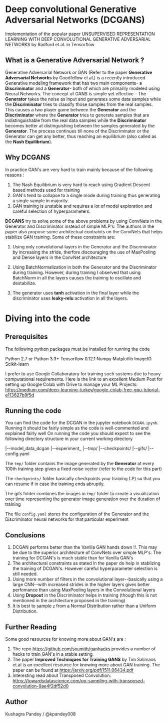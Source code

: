 # Deep convolutional Generative Adversarial Networks (DCGANS)

Implementation of the popular paper UNSUPERVISED REPRESENTATION LEARNING WITH DEEP CONVOLUTIONAL GENERATIVE ADVERSARIAL NETWORKS
by Radford et.al. in Tensorflow

## What is a Generative Adversarial Network ?

Generative Adversarial Network or GAN (Refer to the paper **Generative Adversarial Networks** by Goodfellow et.al.) is a recently introduced Generative modeling framework that has two main components- a **Discriminator** and a **Generator**- both of which are primarily modeled using Neural Networks. The concept of GANS is simple yet effective - The **Generator** takes the noise as input and generates some data samples while the **Discriminator** tries to classify those samples from the real samples. This causes a two player game between the **Generator** and the **Discriminator** where the **Generator** tries to generate samples that are indistinguishable from the real data samples while the **Discriminator** becomes better at distinguishing between the samples generated by the **Generator**. The process continues till none of the Discriminator or the Generator can get any better, thus reaching an equilibrium (also called as the **Nash Equilibrium**).

## Why DCGANS

In practice GAN's are very hard to train mainly because of the following reasons : 

1) The Nash Equilibrium is very hard to reach using Gradient Descent based methods used for training
2) GAN's tend to collapse to a single mode during training thus generating a single sample in majority.
3) GAN training is unstable and requires a lot of model exploration and careful selection of hyperparameters.

**DCGANS** try to solve some of the above problems by using ConvNets in the Generator and Discriminator instead of simple MLP's. The authors in the paper also propose some architectual contraints on the ConvNets that helps stabilize GAN training. Some of these constraints are:

1) Using only convolutional layers in the Generator and the Discriminator by increasing the stride, therfore discouraging the use of MaxPooling and Dense layers in the ConvNet architecture

2) Using BatchNormalization in both the Generator and the Discriminator during training. However, during training I observed that using BatchNorm in all the layers causes the training to oscillate and destabilize.

3) The generator uses **tanh** activation in the final layer while the discriminator uses **leaky-relu** activation in all the layers.


# Diving into the code

## Prerequisites

The following python packages must be installed for running the code

Python 2.7 or Python 3.3+
Tensorflow 0.12.1
Numpy
Matplotlib
ImageIO
Scikit-learn

I prefer to use Google Collaboratory for training such systems due to heavy computational requirements. Here is the link to an excellent Medium Post for setting up Google Colab with Drive to manage your ML Projects: https://medium.com/deep-learning-turkey/google-colab-free-gpu-tutorial-e113627b9f5d

## Running the code

You can find the code for the DCGAN in the jupyter notebook ```DCGAN.ipynb```. Running it should be fairly simple as the code is well-commented and explained fairly well
On running the code you should expect to see the following directory structure in your current working directory

|--model_data_dcgan
   |--experiment_<id>
        |--tmp/
        |--checkpoints/
        |--gifs/
        |--config.yaml

The ```tmp/``` folder contains the image generated by the **Generator** at every 100th training step given a fixed noise vector (refer to the code for this part)

The ```checkpoints/``` folder basically checkpoints your training (:P) so that you can resume if in case the training ends abruptly.

The gifs folder combines the images in ```tmp/``` folder to create a visualization over time representing the generator image generation over the duration of training

The file ```config.yaml``` stores the configuration of the Generator and the Discriminator neural networks for that particular experiment

## Conclusions

1) DCGAN performs better than the Vanilla GAN hands down !!. This may be due to the superior architecture of ConvNets over simple MLP's. The training for DCGAN's is much stable than for Vanilla GAN's
2) The architectural constraints as stated in the paper do help in stablizing the training of DCGAN's. However careful hyperparameter selection is still needed.
3) Using more number of filters in the convolutional layer--basically using a large CNN--with increased strides in the higher layers gives better perfomance than using MaxPooling layers in the Convolutional layers
4) Using **Dropout** in the Discriminator helps in training (though this is not mentioned in the architecture proposed in the training)
5) It is best to sample ```z``` from a Normal Distribution rather than a Uniform Distribution.

## Further Reading

Some good resources for knowing more about GAN's are :

1) The repo https://github.com/soumith/ganhacks provides a number of hacks to train GAN's in a stable setting.
2) The paper **Improved Techniques for Training GANS** by Tim Salimans et.al is an excellent resource for knowing more about GAN training. The paper can be found at https://arxiv.org/pdf/1511.06434.pdf
3) Interesting read about Transposed Convolution: https://towardsdatascience.com/up-sampling-with-transposed-convolution-9ae4f2df52d0 

## Author

Kushagra Pandey / @kpandey008